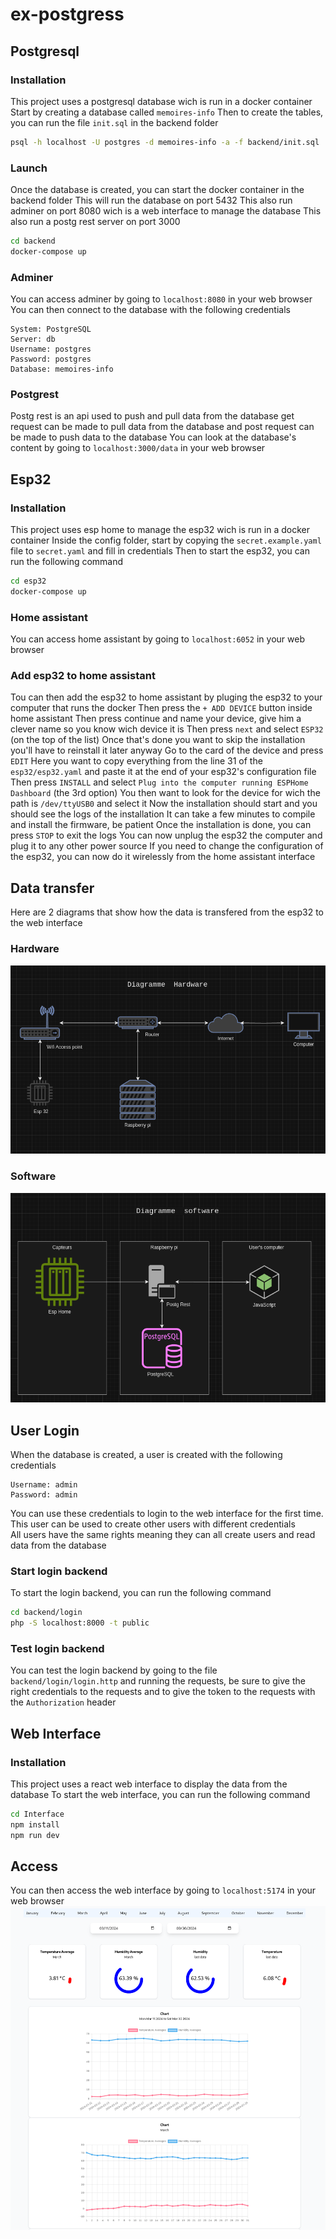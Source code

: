 # ex-postgress

## Postgresql
### Installation
This project uses a postgresql database wich is run in a docker container
Start by creating a database called `memoires-info`
Then to create the tables, you can run the file `init.sql` in the backend folder
```bash
psql -h localhost -U postgres -d memoires-info -a -f backend/init.sql
```
### Launch
Once the database is created, you can start the docker container in the backend folder
This will run the database on port 5432
This also run adminer on port 8080 wich is a web interface to manage the database
This also run a postg rest server on port 3000
```bash
cd backend
docker-compose up
```
### Adminer
You can access adminer by going to `localhost:8080` in your web browser
You can then connect to the database with the following credentials
```
System: PostgreSQL
Server: db
Username: postgres
Password: postgres
Database: memoires-info
```
### Postgrest
Postg rest is an api used to push and pull data from the database
get request can be made to pull data from the database and post request can be made to push data to the database
You can look at the database's content by going to `localhost:3000/data` in your web browser

## Esp32
### Installation
This project uses esp home to manage the esp32 wich is run in a docker container
Inside the config folder, start by copying the `secret.example.yaml` file to `secret.yaml` and fill in credentials
Then to start the esp32, you can run the following command
```bash
cd esp32
docker-compose up
```
### Home assistant
You can access home assistant by going to `localhost:6052` in your web browser
### Add esp32 to home assistant
Tou can then add the esp32 to home assistant by pluging the esp32 to your computer that runs the docker
Then press the `+ ADD DEVICE` button inside home assistant
Then press continue and name your device, give him a clever name so you know wich device it is
Then press `next` and select `ESP32` (on the top of the list)
Once that's done you want to skip the installation you'll have to reinstall it later anyway
Go to the card of the device and press `EDIT`
Here you want to copy everything from the line 31 of the `esp32/esp32.yaml` and paste it at the end of your esp32's configuration file
Then press `INSTALL` and select `Plug into the computer running ESPHome Dashboard` (the 3rd option)
You then want to look for the device for wich the path is `/dev/ttyUSB0` and select it
Now the installation should start and you should see the logs of the installation
It can take a few minutes to compile and install the firmware, be patient
Once the installation is done, you can press `STOP` to exit the logs
You can now unplug the esp32 the computer and plug it to any other power source
If you need to change the configuration of the esp32, you can now do it wirelessly from the home assistant interface

## Data transfer
Here are 2 diagrams that show how the data is transfered from the esp32 to the web interface
### Hardware
![hardware](/assets/hardware-diagram.png)
### Software
![software](/assets/software-diagram.png)

## User Login
When the database is created, a user is created with the following credentials
```
Username: admin
Password: admin
```
You can use these credentials to login to the web interface for the first time.\
This user can be used to create other users with different credentials\
All users have the same rights meaning they can all create users and read data from the database
### Start login backend
To start the login backend, you can run the following command
```bash
cd backend/login
php -S localhost:8000 -t public
```
### Test login backend
You can test the login backend by going to the file `backend/login/login.http` and running the requests, 
be sure to give the right credentials to the requests and to give the token to the requests with the `Authorization` header

## Web Interface
### Installation
This project uses a react web interface to display the data from the database
To start the web interface, you can run the following command

```bash
cd Interface
npm install
npm run dev
```
## Access
You can then access the web interface by going to `localhost:5174` in your web browser
![web interface](/assets/dashboard.png)
